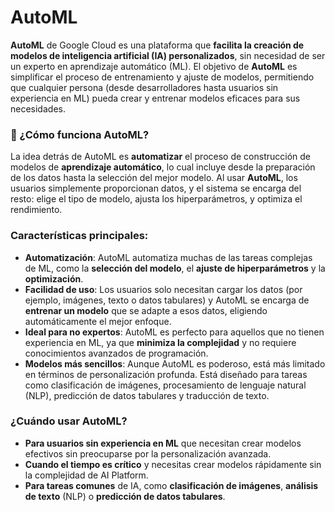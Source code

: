 # AutoML

**AutoML** de Google Cloud es una plataforma que **facilita la creación de modelos de inteligencia artificial (IA) personalizados**, sin necesidad de ser un experto en aprendizaje automático (ML). El objetivo de **AutoML** es simplificar el proceso de entrenamiento y ajuste de modelos, permitiendo que cualquier persona (desde desarrolladores hasta usuarios sin experiencia en ML) pueda crear y entrenar modelos eficaces para sus necesidades.

### 🧠 ¿Cómo funciona AutoML?

La idea detrás de AutoML es **automatizar** el proceso de construcción de modelos de **aprendizaje automático**, lo cual incluye desde la preparación de los datos hasta la selección del mejor modelo. Al usar **AutoML**, los usuarios simplemente proporcionan datos, y el sistema se encarga del resto: elige el tipo de modelo, ajusta los hiperparámetros, y optimiza el rendimiento.

### Características principales:

- **Automatización**: AutoML automatiza muchas de las tareas complejas de ML, como la **selección del modelo**, el **ajuste de hiperparámetros** y la **optimización**.
- **Facilidad de uso**: Los usuarios solo necesitan cargar los datos (por ejemplo, imágenes, texto o datos tabulares) y AutoML se encarga de **entrenar un modelo** que se adapte a esos datos, eligiendo automáticamente el mejor enfoque.
- **Ideal para no expertos**: AutoML es perfecto para aquellos que no tienen experiencia en ML, ya que **minimiza la complejidad** y no requiere conocimientos avanzados de programación.
- **Modelos más sencillos**: Aunque AutoML es poderoso, está más limitado en términos de personalización profunda. Está diseñado para tareas como clasificación de imágenes, procesamiento de lenguaje natural (NLP), predicción de datos tabulares y traducción de texto.

### ¿Cuándo usar AutoML?

- **Para usuarios sin experiencia en ML** que necesitan crear modelos efectivos sin preocuparse por la personalización avanzada.
- **Cuando el tiempo es crítico** y necesitas crear modelos rápidamente sin la complejidad de AI Platform.
- **Para tareas comunes** de IA, como **clasificación de imágenes**, **análisis de texto** (NLP) o **predicción de datos tabulares**.